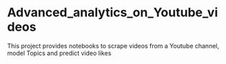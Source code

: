 # Advanced_analytics_on_Youtube_videos
This project provides notebooks to scrape videos from a Youtube channel, model Topics  and predict video likes
